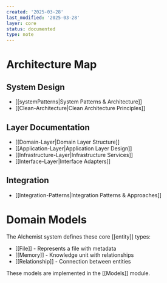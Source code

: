 ```yaml
---
created: '2025-03-28'
last_modified: '2025-03-28'
layer: core
status: documented
type: note
---
```


# Architecture Map

## System Design
- [[systemPatterns|System Patterns & Architecture]]
- [[Clean-Architecture|Clean Architecture Principles]]

## Layer Documentation
- [[Domain-Layer|Domain Layer Structure]]
- [[Application-Layer|Application Layer Design]]
- [[Infrastructure-Layer|Infrastructure Services]]
- [[Interface-Layer|Interface Adapters]]

## Integration
- [[Integration-Patterns|Integration Patterns & Approaches]]

# Domain Models

The AIchemist system defines these core [[entity]] types:

- [[File]] - Represents a file with metadata
- [[Memory]] - Knowledge unit with relationships
- [[Relationship]] - Connection between entities

These models are implemented in the [[Models]] module.